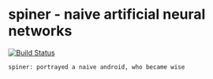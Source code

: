 # spiner - naive artificial neural networks

[![Build Status](https://travis-ci.org/lancelet/spiner.svg?branch=master)](
  https://travis-ci.org/lancelet/spiner)

```
spiner: portrayed a naive android, who became wise
```

